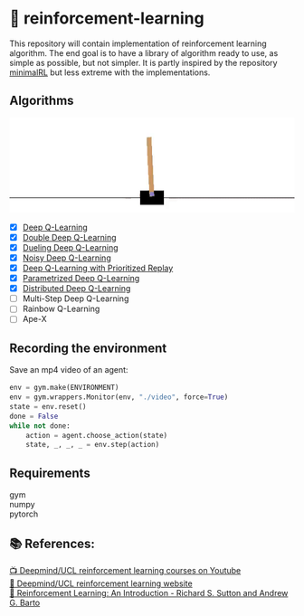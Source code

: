 <!-- This is commented out. -->
# 🔬 reinforcement-learning

This repository will contain implementation of reinforcement learning algorithm. The end goal is to have a library of algorithm ready to use, as simple as possible, but not simpler. It is partly inspired by the repository [minimalRL](https://github.com/seungeunrho/minimalRL) but less extreme with the implementations.


## Algorithms

![dueling-dqn-cartpole](images/dueling-dqn-cartpole.gif)

- [x] [Deep Q-Learning](deep_q_learning)
- [x] [Double Deep Q-Learning](double_deep_q_learning)
- [x] [Dueling Deep Q-Learning](dueling_deep_q_learning)
- [x] [Noisy Deep Q-Learning](noisy_networks)
- [x] [Deep Q-Learning with Prioritized Replay](prioritized_experience_replay)
- [x] [Parametrized Deep Q-Learning](parameterized_deep_q_learning)
- [x] [Distributed Deep Q-Learning](distributed_deep_q_learning)
- [ ] Multi-Step Deep Q-Learning
- [ ] Rainbow Q-Learning
- [ ] Ape-X

## Recording the environment

Save an mp4 video of an agent:

```python
env = gym.make(ENVIRONMENT)
env = gym.wrappers.Monitor(env, "./video", force=True)
state = env.reset()
done = False
while not done:
    action = agent.choose_action(state)
    state, _, _, _ = env.step(action)
```
## Requirements

gym  
numpy  
pytorch  

## 📚 References:
[📺 Deepmind/UCL reinforcement learning courses on Youtube](https://www.youtube.com/playlist?list=PLqYmG7hTraZDNJre23vqCGIVpfZ_K2RZs)\
[📄 Deepmind/UCL reinforcement learning website](http://www0.cs.ucl.ac.uk/staff/D.Silver/web/Teaching.html)\
[📓 Reinforcement Learning: An Introduction - Richard S. Sutton and Andrew G. Barto](RL%20DeepMind/RLbook2018.pdf)

